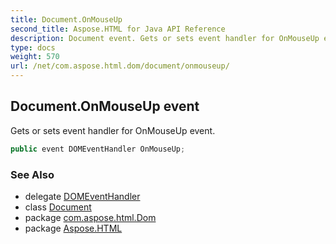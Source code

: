 ```yaml
---
title: Document.OnMouseUp
second_title: Aspose.HTML for Java API Reference
description: Document event. Gets or sets event handler for OnMouseUp event
type: docs
weight: 570
url: /net/com.aspose.html.dom/document/onmouseup/
---
```

## Document.OnMouseUp event

Gets or sets event handler for OnMouseUp event.

```java
public event DOMEventHandler OnMouseUp;
```

### See Also

* delegate [DOMEventHandler](../../../com.aspose.html.dom.events/domeventhandler/)
* class [Document](../)
* package [com.aspose.html.Dom](../../document/)
* package [Aspose.HTML](../../../)
